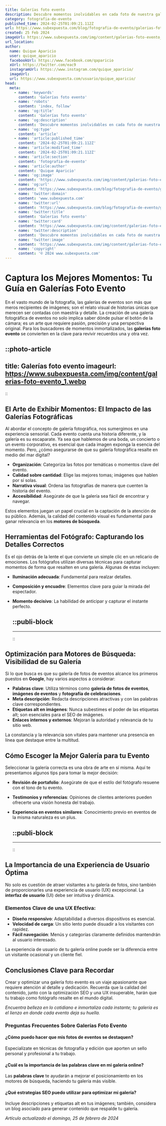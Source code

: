 ```yaml
---
title: Galerías foto evento
description: Descubre momentos inolvidables en cada foto de nuestra galería de eventos. Arte visual que captura la esencia de tus celebraciones.
category: fotografia-de-evento
published_time: 2024-02-25T01:09:21.112Z
url: https://www.subexpuesta.com/blog/fotografia-de-evento/galerias-foto-evento
created: 25 Feb 2024
imageUrl: https://www.subexpuesta.com/img/content/galerias-foto-evento_1.webp
url_location:
author:
  name: Quique Aparicio
  user: quique_aparicio
  facebookUrl: https://www.facebook.com/qaparicio
  xUrl: https://twitter.com/eac9
  instagramUrl: https://www.instagram.com/quique_aparicio/
  imageUrl: 
  url: https://www.subexpuesta.com/usuario/quique_aparicio/
head:
  meta:
    - name: 'keywords'
      content: 'Galerías foto evento'
    - name: 'robots'
      content: 'index, follow'
    - name: 'og:title'
      content: 'Galerías foto evento'
    - name: 'og:description'
      content: 'Descubre momentos inolvidables en cada foto de nuestra galería de eventos. Arte visual que captura la esencia de tus celebraciones.'
    - name: 'og:type'
      content: 'article'
    - name: 'article:published_time'
      content: '2024-02-25T01:09:21.112Z'
    - name: 'article:modified_time'
      content: '2024-02-25T01:09:21.112Z'
    - name: 'article:section'
      content: 'fotografia-de-evento'
    - name: 'article:author'
      content: 'Quique Aparicio'
    - name: 'og:image'
      content: 'https://www.subexpuesta.com/img/content/galerias-foto-evento_1.webp'
    - name: 'og:url'
      content: 'https://www.subexpuesta.com/blog/fotografia-de-evento/galerias-foto-evento'
    - name: 'twitter:domain'
      content: 'www.subexpuesta.com'
    - name: 'twitter:url'
      content: 'https://www.subexpuesta.com/blog/fotografia-de-evento/galerias-foto-evento'
    - name: 'twitter:title'
      content: 'Galerías foto evento'
    - name: 'twitter:card'
      content: 'https://www.subexpuesta.com/img/content/galerias-foto-evento_1.webp'
    - name: 'twitter:description'
      content: 'Descubre momentos inolvidables en cada foto de nuestra galería de eventos. Arte visual que captura la esencia de tus celebraciones.'
    - name: 'twitter:image'
      content: 'https://www.subexpuesta.com/img/content/galerias-foto-evento_1.webp'
    - name: 'copyright'
      content: '© 2024 www.subexpuesta.com'
---
```

# Captura los Mejores Momentos: Tu Guía en Galerías Foto Evento

En el vasto mundo de la fotografía, las galerías de eventos son más que meros recipientes de imágenes; son el relato visual de historias únicas que merecen ser contadas con maestría y detalle. La creación de una galería fotográfica de eventos no solo implica saber dónde pulsar el botón de la cámara; es un arte que requiere pasión, precisión y una perspectiva original. Para los buscadores de momentos inmortalizados, las **galerías foto evento** se convierten en la clave para revivir recuerdos una y otra vez.


::photo-article
---
title: Galerías foto evento
imageurl: https://www.subexpuesta.com/img/content/galerias-foto-evento_1.webp
---
::



## El Arte de Exhibir Momentos: El Impacto de las Galerías Fotográficas

Al abordar el concepto de galería fotográfica, nos sumergimos en una experiencia sensorial. Cada evento cuenta una historia diferente, y la galería es su escaparate. Ya sea que hablemos de una boda, un concierto o un evento corporativo, es esencial que cada imagen exponga la esencia del momento. Pero, ¿cómo asegurarse de que su galería fotográfica resalte en medio del mar digital?

- **Organización**: Categoriza las fotos por temáticas o momentos clave del evento.
- **Calidad sobre cantidad**: Elige las mejores tomas; imágenes que hablen por sí solas.
- **Narrativa visual**: Ordena las fotografías de manera que cuenten la historia del evento.
- **Accesibilidad**: Asegúrate de que la galería sea fácil de encontrar y navegar.

Estos elementos juegan un papel crucial en la captación de la atención de su público. Además, la calidad del contenido visual es fundamental para ganar relevancia en los **motores de búsqueda**.

## Herramientas del Fotógrafo: Capturando los Detalles Correctos

Es el ojo detrás de la lente el que convierte un simple clic en un relicario de emociones. Los fotógrafos utilizan diversas técnicas para capturar momentos de forma que resalten en una galería. Algunas de estas incluyen:

- **Iluminación adecuada**: Fundamental para realzar detalles.
- **Composición y encuadre**: Elementos clave para guiar la mirada del espectador.
- **Momento decisivo**: La habilidad de anticipar y capturar el instante perfecto.


  ::publi-block
  ---
  ---
  ::
  
  

## Optimización para Motores de Búsqueda: Visibilidad de su Galería

Si lo que busca es que su galería de fotos de eventos alcance los primeros puestos en **Google**, hay varios aspectos a considerar:

- **Palabras clave**: Utiliza términos como **galería de fotos de eventos**, **imágenes de eventos** y **fotografía de celebraciones**.
- **Meta descripción**: Redacta descripciones atractivas y con las palabras clave correspondientes.
- **Etiquetas alt en imágenes**: Nunca subestimes el poder de las etiquetas alt; son esenciales para el SEO de imágenes.
- **Enlaces internos y externos**: Mejoran la autoridad y relevancia de tu sitio web.

La constancia y la relevancia son vitales para mantener una presencia en línea que destaque entre la multitud.

## Cómo Escoger la Mejor Galería para tu Evento

Seleccionar la galería correcta es una obra de arte en sí misma. Aquí te presentamos algunos tips para tomar la mejor decisión:

- **Revisión de portafolio**: Asegúrate de que el estilo del fotógrafo resuene con el tono de tu evento.
- **Testimonios y referencias**: Opiniones de clientes anteriores pueden ofrecerte una visión honesta del trabajo.
- **Experiencia en eventos similares**: Conocimiento previo en eventos de la misma naturaleza es un plus.


  ::publi-block
  ---
  ---
  ::
  
  

## La Importancia de una Experiencia de Usuario Óptima

No solo es cuestión de atraer visitantes a tu galería de fotos, sino también de proporcionarles una experiencia de usuario (UX) excepcional. La **interfaz de usuario** (UI) debe ser intuitiva y dinámica.

### Elementos Clave de una UX Efectiva:

- **Diseño responsivo**: Adaptabilidad a diversos dispositivos es esencial.
- **Velocidad de carga**: Un sitio lento puede disuadir a los visitantes con rapidez.
- **Fácil navegación**: Menús y categorías claramente definidos mantendrán al usuario interesado.

La experiencia de usuario de tu galería online puede ser la diferencia entre un visitante ocasional y un cliente fiel.

## Conclusiones Clave para Recordar

Crear y optimizar una galería foto evento es un viaje apasionante que requiere atención al detalle y dedicación. Recuerda que la calidad del contenido, junto con la optimización SEO y una UX insuperable, harán que tu trabajo como fotógrafo resalte en el mundo digital.

_Encuentra belleza en lo cotidiano e inmortaliza cada instante; tu galería es el lienzo en donde cada evento deja su huella._

### Preguntas Frecuentes Sobre Galerías Foto Evento

#### ¿Cómo puedo hacer que mis fotos de eventos se destaquen?
Especialízate en técnicas de fotografía y edición que aporten un sello personal y profesional a tu trabajo.

#### ¿Cuál es la importancia de las palabras clave en mi galería online?
Las **palabras clave** te ayudarán a mejorar el posicionamiento en los motores de búsqueda, haciendo tu galería más visible.

#### ¿Qué estrategias SEO puedo utilizar para optimizar mi galería?
Incluye descripciones y etiquetas alt en tus imágenes; también, considera un blog asociado para generar contenido que respalde tu galería.

_Artículo actualizado el domingo, 25 de febrero de 2024_